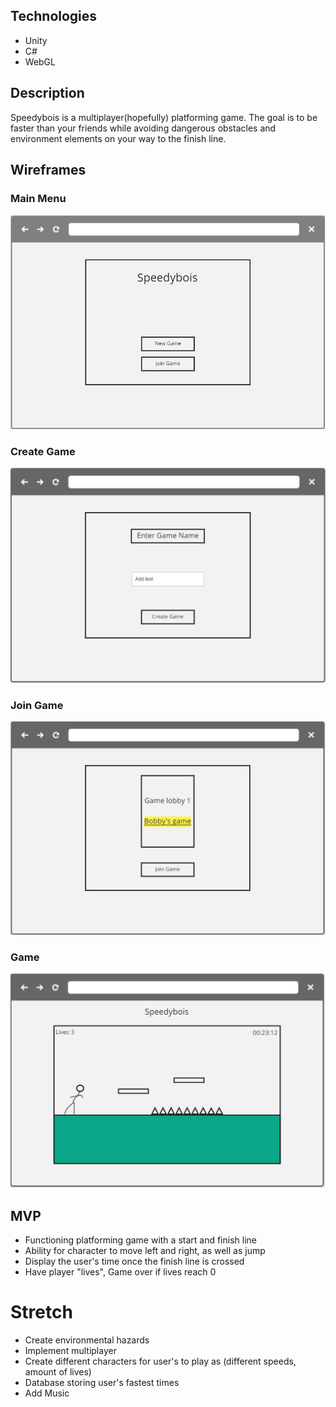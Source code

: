 ## Technologies

- Unity
- C#
- WebGL

## Description

Speedybois is a multiplayer(hopefully) platforming game. The goal is to be faster than your friends while avoiding dangerous obstacles and environment elements on your way to the finish line.

## Wireframes

### Main Menu

![MainMenu](./img/mainmenu.jpg)

### Create Game

![Creategame](./img/creategame.jpg)

### Join Game

![JoinGame](./img/joingame.jpg)

### Game

![Game](./img/game.jpg)

## MVP

- Functioning platforming game with a start and finish line
- Ability for character to move left and right, as well as jump
- Display the user's time once the finish line is crossed
- Have player "lives", Game over if lives reach 0

# Stretch

- Create environmental hazards
- Implement multiplayer
- Create different characters for user's to play as (different speeds, amount of lives)
- Database storing user's fastest times
- Add Music

